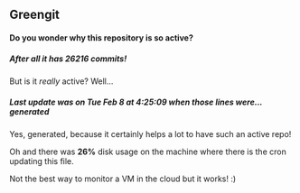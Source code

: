 ## Greengit

#### Do you wonder why this repository is so active?

##### After all it has 26216 commits!

But is it *really* active? Well...

##### Last update was on Tue Feb 8 at 4:25:09 when those lines were... generated

Yes, generated, because it certainly helps a lot to have such an active repo!

Oh and there was **26%** disk usage on the machine
where there is the cron updating this file.

Not the best way to monitor a VM in the cloud but it works! :)
